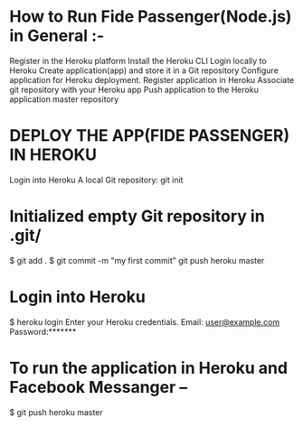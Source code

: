 # How to Run Fide Passenger(Node.js) in General :-
Register in the Heroku platform
Install the Heroku CLI
Login locally to Heroku
Create  application(app) and store it in a Git repository
Configure application for Heroku deployment.
Register  application in Heroku
Associate  git repository with your Heroku app
Push  application to the Heroku application master repository

# DEPLOY THE APP(FIDE PASSENGER) IN HEROKU
Login into Heroku
A local Git repository:
git init
# Initialized empty Git repository in .git/
$ git add .
$ git commit -m "my first commit"
git push heroku master
# Login into Heroku	
$ heroku login
Enter your Heroku credentials.
Email: user@example.com
Password:*******

# To run the application in Heroku and Facebook Messanger –

 $ git push heroku master


